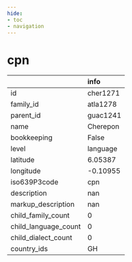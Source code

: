 ```yaml
---
hide:
- toc
- navigation
---
```

# cpn
|                      | info     |
|:---------------------|:---------|
| id                   | cher1271 |
| family_id            | atla1278 |
| parent_id            | guac1241 |
| name                 | Cherepon |
| bookkeeping          | False    |
| level                | language |
| latitude             | 6.05387  |
| longitude            | -0.10955 |
| iso639P3code         | cpn      |
| description          | nan      |
| markup_description   | nan      |
| child_family_count   | 0        |
| child_language_count | 0        |
| child_dialect_count  | 0        |
| country_ids          | GH       |